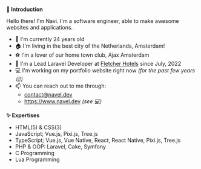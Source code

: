 **👋 Introduction**

Hello there! I'm Navi. I'm a software engineer, able to make awesome websites and applications.

- 🔞 I'm currently 24 years old
- 🏠 I'm living in the best city of the Netherlands, Amsterdam!
- ⚽ I'm a lover of our home town club, Ajax Amsterdam
- 💼 I'm a Lead Laravel Developer at [Fletcher Hotels](https://www.fletcher.nl/nl/) since July, 2022
- 💻 I'm working on my portfolio website right now *(for the past few years 😛)*
- 📫 You can reach out to me through:
  - contact@navel.dev
  - https://www.navel.dev *(see 💻)*

**✨ Expertises**

- HTML(5) & CSS(3)
- JavaScript; Vue.js, Pixi.js, Tree.js
- TypeScript; Vue.js, Vue Native, React, React Native, Pixi.js, Tree.js
- PHP & OOP: Laravel, Cake, Symfony
- C Programming
- Lua Programming
